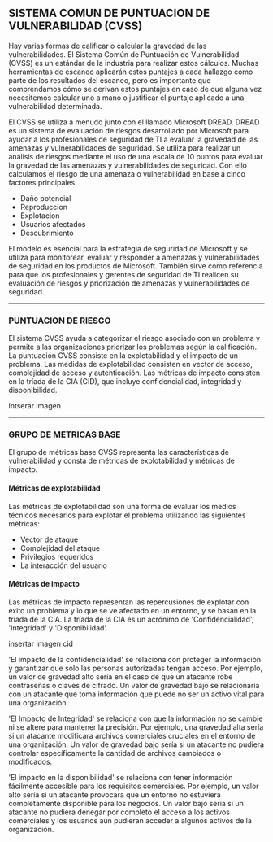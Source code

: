 ## SISTEMA COMUN DE PUNTUACION DE VULNERABILIDAD (CVSS)

Hay varias formas de calificar o calcular la gravedad de las vulnerabilidades. El Sistema Común de Puntuación de Vulnerabilidad (CVSS) es un estándar de la industria para realizar estos cálculos. Muchas herramientas de escaneo aplicarán estos puntajes a cada hallazgo como parte de los resultados del escaneo, pero es importante que comprendamos cómo se derivan estos puntajes en caso de que alguna vez necesitemos calcular uno a mano o justificar el puntaje aplicado a una vulnerabilidad determinada. 

El CVSS se utiliza a menudo junto con el llamado Microsoft DREAD. DREAD es un sistema de evaluación de riesgos desarrollado por Microsoft para ayudar a los profesionales de seguridad de TI a evaluar la gravedad de las amenazas y vulnerabilidades de seguridad. Se utiliza para realizar un análisis de riesgos mediante el uso de una escala de 10 puntos para evaluar la gravedad de las amenazas y vulnerabilidades de seguridad. Con ello calculamos el riesgo de una amenaza o vulnerabilidad en base a cinco factores principales:

+ Daño potencial
+ Reproduccion
+ Explotacion
+ Usuarios afectados
+ Descubrimiento

El modelo es esencial para la estrategia de seguridad de Microsoft y se utiliza para monitorear, evaluar y responder a amenazas y vulnerabilidades de seguridad en los productos de Microsoft. También sirve como referencia para que los profesionales y gerentes de seguridad de TI realicen su evaluación de riesgos y priorización de amenazas y vulnerabilidades de seguridad.
___
### PUNTUACION DE RIESGO

El sistema CVSS ayuda a categorizar el riesgo asociado con un problema y permite a las organizaciones priorizar los problemas según la calificación. La puntuación CVSS consiste en la explotabilidad y el impacto de un problema. Las medidas de explotabilidad consisten en vector de acceso, complejidad de acceso y autenticación. Las métricas de impacto consisten en la tríada de la CIA (CID), que incluye confidencialidad, integridad y disponibilidad.

Intserar imagen
___
### GRUPO DE METRICAS BASE

El grupo de métricas base CVSS representa las características de vulnerabilidad y consta de métricas de explotabilidad y métricas de impacto.

#### Métricas de explotabilidad
Las métricas de explotabilidad son una forma de evaluar los medios técnicos necesarios para explotar el problema utilizando las siguientes métricas:

+ Vector de ataque
+ Complejidad del ataque
+ Privilegios requeridos
+ La interacción del usuario

#### Métricas de impacto
Las métricas de impacto representan las repercusiones de explotar con éxito un problema y lo que se ve afectado en un entorno, y se basan en la tríada de la CIA. La tríada de la CIA es un acrónimo de 'Confidencialidad', 'Integridad' y 'Disponibilidad'.

insertar imagen cid

'El impacto de la confidencialidad' se relaciona con proteger la información y garantizar que solo las personas autorizadas tengan acceso. Por ejemplo, un valor de gravedad alto sería en el caso de que un atacante robe contraseñas o claves de cifrado. Un valor de gravedad bajo se relacionaría con un atacante que toma información que puede no ser un activo vital para una organización.

'El Impacto de Integridad' se relaciona con que la información no se cambie ni se altere para mantener la precisión. Por ejemplo, una gravedad alta sería si un atacante modificara archivos comerciales cruciales en el entorno de una organización. Un valor de gravedad bajo sería si un atacante no pudiera controlar específicamente la cantidad de archivos cambiados o modificados.

'El impacto en la disponibilidad' se relaciona con tener información fácilmente accesible para los requisitos comerciales. Por ejemplo, un valor alto sería si un atacante provocara que un entorno no estuviera completamente disponible para los negocios. Un valor bajo sería si un atacante no pudiera denegar por completo el acceso a los activos comerciales y los usuarios aún pudieran acceder a algunos activos de la organización.
